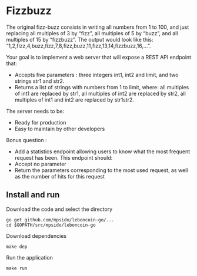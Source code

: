 # Fizzbuzz
 
The original fizz-buzz consists in writing all numbers from 1 to 100, and just replacing all multiples of 3 by “fizz”, all multiples of 5 by “buzz”, and all multiples of 15 by “fizzbuzz”. The output would look like this: “1,2,fizz,4,buzz,fizz,7,8,fizz,buzz,11,fizz,13,14,fizzbuzz,16,...”.

Your goal is to implement a web server that will expose a REST API endpoint that:
- Accepts five parameters : three integers int1, int2 and limit, and two strings str1 and str2.
- Returns a list of strings with numbers from 1 to limit, where: all multiples of int1 are replaced by str1, all multiples of int2 are replaced by str2, all multiples of int1 and int2 are replaced by str1str2.

The server needs to be:
- Ready for production
- Easy to maintain by other developers
 
Bonus question :
- Add a statistics endpoint allowing users to know what the most frequent request has been. This endpoint should:
- Accept no parameter
- Return the parameters corresponding to the most used request, as well as the number of hits for this request

## Install and run

Download the code and select the directory
```
go get github.com/mpsido/leboncoin-go/...
cd $GOPATH/src/mpsido/leboncoin-go
```

Download dependencies
```
make dep
```

Run the application
```
make run
```

